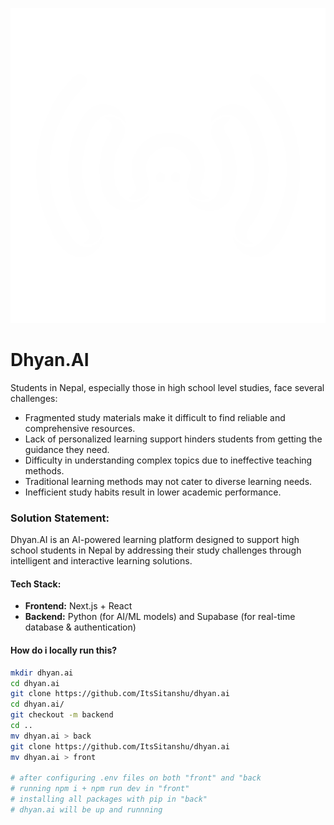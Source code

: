 ![logo](__github__/logo.svg)
# Dhyan.AI


Students in Nepal, especially those in high school level studies, face several challenges:
- Fragmented study materials make it difficult to find reliable and comprehensive resources.
- Lack of personalized learning support hinders students from getting the guidance they need.
- Difficulty in understanding complex topics due to ineffective teaching methods.
- Traditional learning methods may not cater to diverse learning needs.
- Inefficient study habits result in lower academic performance.

### **Solution Statement:**  
Dhyan.AI is an AI-powered learning platform designed to support high school students in Nepal by addressing their study challenges through intelligent and interactive learning solutions.  

#### **Tech Stack:**  
- **Frontend:** Next.js + React
- **Backend:** Python (for AI/ML models) and Supabase (for real-time database & authentication)

#### **How do i locally run this?**

```sh
mkdir dhyan.ai
cd dhyan.ai
git clone https://github.com/ItsSitanshu/dhyan.ai
cd dhyan.ai/
git checkout -m backend
cd ..
mv dhyan.ai > back
git clone https://github.com/ItsSitanshu/dhyan.ai
mv dhyan.ai > front

# after configuring .env files on both "front" and "back
# running npm i + npm run dev in "front"
# installing all packages with pip in "back"
# dhyan.ai will be up and runnning
```